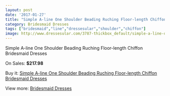 ```yaml
---
layout: post
date: '2017-01-27'
title: "Simple A-line One Shoulder Beading Ruching Floor-length Chiffon Bridesmaid Dresses"
category: Bridesmaid Dresses
tags: ["bridesmaid","line","dressesular","shoulder","chiffon"]
image: http://www.dressesular.com/3787-thickbox_default/simple-a-line-one-shoulder-beading-ruching-floor-length-chiffon-bridesmaid-dresses.jpg
---
```

Simple A-line One Shoulder Beading Ruching Floor-length Chiffon Bridesmaid Dresses

On Sales: **$217.98**
<a href="https://www.dressesular.com/bridesmaid-dresses/1490-simple-a-line-one-shoulder-beading-ruching-floor-length-chiffon-bridesmaid-dresses.html"><amp-img layout="responsive" width="600" height="600" src="//www.dressesular.com/3787-thickbox_default/simple-a-line-one-shoulder-beading-ruching-floor-length-chiffon-bridesmaid-dresses.jpg" alt="Simple A-line One Shoulder Beading Ruching Floor-length Chiffon Bridesmaid Dresses 0" /></a>

Buy it: [Simple A-line One Shoulder Beading Ruching Floor-length Chiffon Bridesmaid Dresses](https://www.dressesular.com/bridesmaid-dresses/1490-simple-a-line-one-shoulder-beading-ruching-floor-length-chiffon-bridesmaid-dresses.html "Simple A-line One Shoulder Beading Ruching Floor-length Chiffon Bridesmaid Dresses")

View more: [Bridesmaid Dresses](https://www.dressesular.com/4-bridesmaid-dresses "Bridesmaid Dresses")